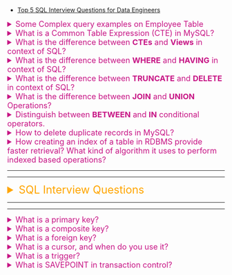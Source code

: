 -   [Top 5 SQL Interview Questions for Data Engineers](https://bittersweet-mall-f00.notion.site/Top-5-SQL-Interview-Questions-for-Data-Engineers-10a1d38a67c44775878e2ee4c8ec5d45)

<details><summary style="font-size:18px;color:#C71585">Some Complex query examples on Employee Table</summary>

```sql
SELECT department, COUNT(*) AS num_employees, AVG(salary) AS avg_salary
FROM Employee
WHERE hire_date BETWEEN '2023-01-01' AND '2023-12-31'
AND department IN ('Sales', 'Marketing', 'Finance')
GROUP BY department
HAVING AVG(salary) > 60000
ORDER BY avg_salary DESC
LIMIT 5;
```

```sql
SELECT department, AVG(salary) AS avg_salary
FROM Employee
WHERE department IN ('Sales', 'Marketing', 'Finance')
GROUP BY department
HAVING AVG(salary) > 60000
ORDER BY avg_salary DESC
LIMIT 5;
```

```sql
SELECT department, COUNT(*) AS num_employees
FROM Employee
WHERE salary > 50000
GROUP BY department
HAVING COUNT(*) > 5
ORDER BY num_employees DESC
LIMIT 10;
```

</details>

<details><summary style="font-size:18px;color:#C71585">What is a Common Table Expression (CTE) in MySQL?</summary>

A Common Table Expression (CTE) in MySQL is a named temporary result set that you can reference within a SELECT, INSERT, UPDATE, or DELETE statement. CTEs make complex queries easier to write and understand by breaking them down into simpler, more manageable parts. They are defined using the WITH keyword.

CTEs were introduced in MySQL 8.0 and are particularly useful for recursive queries or when you need to reuse the result set multiple times within a single query.

**Syntax**: Here's the basic syntax for a CTE:

```sql
WITH cte_name (column1, column2, ...)
AS (
    -- CTE query definition
    SELECT ...
)
-- Use the CTE in the main query
SELECT column1, column2, ...
FROM cte_name;
```

**Example**: Let's say you have a table employees with columns id, name, manager_id, and you want to create a CTE to find all employees under a specific manager.

```sql
WITH RecursiveEmployeeHierarchy AS (
    SELECT id, name, manager_id
    FROM employees
    WHERE manager_id IS NULL -- Assuming NULL is for top-level manager

    UNION ALL

    SELECT e.id, e.name, e.manager_id
    FROM employees e
    INNER JOIN RecursiveEmployeeHierarchy reh
    ON e.manager_id = reh.id
)
SELECT * FROM RecursiveEmployeeHierarchy;
```

**Types of CTEs**

-   `Non-recursive CTEs`: These CTEs do not reference themselves and are simpler to use. They are typically used for simplifying complex subqueries or breaking down large queries into more manageable parts.

```sql
WITH SalesData AS (
    SELECT product_id, SUM(sales) AS total_sales
    FROM sales
    GROUP BY product_id
)
SELECT product_id, total_sales
FROM SalesData
WHERE total_sales > 1000;
```

-   `Recursive CTEs`: These CTEs reference themselves and are used for hierarchical data, like organizational charts or tree structures. Recursive CTEs consist of an anchor member and a recursive member.

```sql
WITH RECURSIVE EmployeeHierarchy AS (
    SELECT id, name, manager_id
    FROM employees
    WHERE manager_id IS NULL

    UNION ALL

    SELECT e.id, e.name, e.manager_id
    FROM employees e
    INNER JOIN EmployeeHierarchy eh
    ON e.manager_id = eh.id
)
SELECT * FROM EmployeeHierarchy;
```

**Benefits of Using CTEs**

-   `Improved readability`: CTEs allow you to break down complex queries into simpler, more understandable parts.
-   `Reusability`: You can define a CTE once and use it multiple times within the same query.
-   `Recursion`: Recursive CTEs are especially powerful for querying hierarchical data.

**Limitations**

-   `Performance`: While CTEs can improve readability and maintainability, they might not always offer performance benefits. In some cases, using CTEs can lead to suboptimal execution plans.
-   `MySQL Version`: CTEs are available in MySQL 8.0 and later. If you're using an earlier version, you won't have access to this feature.

</details>

<details><summary style="font-size:18px;color:#C71585">What is the difference between <b>CTEs</b> and <b>Views</b> in context of SQL?</summary>

In relational databases, **Common Table Expressions (CTEs)** and **Views** both allow you to structure and organize complex queries, but they serve different purposes and have distinct characteristics:

1. **Definition and Purpose**

    - **CTE (Common Table Expression)**: A CTE is a temporary, named result set defined within a single SQL statement, usually for readability and reusability within a complex query. It's created with a `WITH` clause at the beginning of the query and is only available for that specific execution.
    - **View**: A view is a stored query that behaves like a virtual table. It’s a saved SQL query within the database, which can be queried like a regular table. Views are often used to simplify access to complex data structures, enforce security, and maintain query consistency.

2. **Lifetime and Scope**

    - **CTE**: Exists only during the execution of the query. It’s temporary and only accessible within the query where it’s defined.
    - **View**: Persistent in the database until explicitly dropped. Once created, it can be used by any user with the appropriate permissions in multiple queries over time.

3. **Use Cases**

    - **CTE**: Best used for breaking down complex queries, recursive queries, or when temporary results are needed within a single query.
    - **View**: Useful for creating simplified representations of complex data that can be reused across multiple queries and users. It can encapsulate business logic or complex joins and can serve as an abstraction layer over the underlying tables.

4. **Performance Considerations**

    - **CTE**: Evaluated each time the query runs. CTEs are generally optimized as part of the query execution plan, but they may be slower for repeated use cases within different queries since they are not stored persistently.
    - **View**: Non-materialized views (default in most databases) are recalculated each time they’re accessed, which could impact performance for complex queries. Materialized views (if supported) store the results, offering faster access at the cost of needing periodic refreshes to reflect updated data.

5. **Recursive Operations**

    - **CTE**: Supports recursive operations in many RDBMSs, making it useful for querying hierarchical or tree-like data structures.
    - **View**: Does not inherently support recursion. To achieve recursion with views, a CTE or other recursive query would be required within the view definition, if allowed.

6. **Example**:

    ```sql
    -- CTE Example:
    WITH SalesCTE AS (
        SELECT customer_id, SUM(amount) AS total_sales
        FROM sales
        GROUP BY customer_id
    )
    SELECT *
    FROM SalesCTE
    WHERE total_sales > 1000;
    ```

    ```sql
    -- View Example:
    CREATE VIEW HighValueCustomers AS
    SELECT customer_id, SUM(amount) AS total_sales
    FROM sales
    GROUP BY customer_id
    HAVING total_sales > 1000;

    -- Later, you can query the view:
    SELECT * FROM HighValueCustomers;
    ```

7. **Summary Table**:

    | Feature         | CTE                      | View                                 |
    | --------------- | ------------------------ | ------------------------------------ |
    | **Lifetime**    | Temporary                | Persistent                           |
    | **Scope**       | Single query             | Database-wide                        |
    | **Usage**       | Complex query breakdown  | Data abstraction                     |
    | **Recursion**   | Supported in some RDBMSs | Not directly supported               |
    | **Performance** | Recomputed every query   | May use caching (materialized views) |

</details>

<details><summary style="font-size:18px;color:#C71585">What is the difference between <b>WHERE</b> and <b>HAVING</b> in context of SQL?</summary>

In MySQL, both the `WHERE` and `HAVING` clauses are used to filter rows returned by a query, but they operate at different stages of query execution and have different purposes:

-   **WHERE Clause**:

    -   The WHERE clause is used to filter rows before any aggregation is performed.
    -   It is applied to individual rows in the table(s) being queried.
    -   Conditions specified in the WHERE clause are applied to the rows in the result set.
    -   It filters rows based on column values, typically using comparison operators (e.g., `=`, `>`, `<`, `LIKE`) to match specific criteria.
    -   Example:

        ```sql
        SELECT * FROM students WHERE age > 18;
        ```

-   **HAVING Clause**:

    -   The HAVING clause is used to filter rows after the aggregation has been performed, typically with aggregate functions such as SUM, COUNT, AVG, etc.
    -   It is applied to the result of aggregation, usually on groups defined by a GROUP BY clause.
    -   Conditions specified in the HAVING clause are applied to the groups generated by the GROUP BY clause.
    -   It filters groups based on aggregated values, such as the result of a SUM or COUNT operation.
    -   Example:

        ```sql
        SELECT department, AVG(salary) AS avg_salary
        FROM employees
        GROUP BY department
        HAVING AVG(salary) > 50000;
        ```

In summary, the main difference between WHERE and HAVING clauses in MySQL is that WHERE is used to filter individual rows based on column values before any aggregation, while HAVING is used to filter groups based on aggregated values after aggregation has been performed, typically with the GROUP BY clause.

</details>

<details><summary style="font-size:18px;color:#C71585">What is the difference between <b>TRUNCATE</b> and <b>DELETE</b> in context of SQL?</summary>

The `TRUNCATE` statement in MySQL is used to quickly delete all rows from a table without logging individual row deletions. Unlike the `DELETE` statement, which deletes rows one at a time and generates a log entry for each deleted row, `TRUNCATE` simply removes all rows from the table, resulting in faster performance, especially for large tables. Here's how to use it:

It's important to note that `TRUNCATE` is a DDL (Data Definition Language) statement, not a DML (Data Manipulation Language) statement like `DELETE`. Therefore, it cannot be rolled back using the ROLLBACK statement, and it resets any AUTO_INCREMENT columns to their starting values.

Also, keep in mind that `TRUNCATE` does not fire any triggers that might be associated with the table. If you need to execute triggers when deleting rows, you should use the `DELETE` statement instead.

</details>

<details><summary style="font-size:18px;color:#C71585">What is the difference between <b>JOIN</b> and <b>UNION</b> Operations?</summary>

The JOIN and UNION operations in SQL serve different purposes and have distinct functionalities:

-   **JOIN Operation**:

    -   The JOIN operation is used to combine rows from two or more tables based on a related column between them.
    -   It allows you to retrieve data from multiple tables by specifying the relationship between them using join conditions (e.g., ON clause).
    -   Joins can be categorized into different types such as INNER JOIN, LEFT JOIN, RIGHT JOIN, FULL JOIN, CROSS JOIN, etc., each serving a specific purpose in retrieving data.
    -   Joins combine columns from different tables into a single result set, but the rows remain distinct based on the join condition.

-   **UNION Operation**:

    -   The `UNION` operation is used to combine the result sets of two or more SELECT statements into a single result set.
    -   It is primarily used to combine rows from different SELECT statements or tables that have the same column structure.
    -   `UNION` removes duplicate rows from the combined result set by default. However, `UNION ALL` retains all rows, including duplicates.
    -   Unlike joins, `UNION` operates on rows, not columns, and requires that the SELECT statements involved have the same number of columns with compatible data types.
    -   `UNION` allows you to stack rows vertically, whereas JOIN allows you to combine columns horizontally.

-   **Main Differences**:

    -   JOIN combines columns from different tables based on related columns, while `UNION` combines rows from different SELECT statements or tables.
    -   JOIN requires specifying join conditions to determine how rows are combined, while `UNION` does not require any join conditions.
    -   JOIN operates horizontally, combining columns, while `UNION` operates vertically, stacking rows.

In summary, JOIN is used to horizontally combine columns from different tables based on related data, while `UNION` is used to vertically combine rows from different SELECT statements or tables with similar structures.

</details>

<details><summary style="font-size:18px;color:#C71585"> Distinguish between <b>BETWEEN</b> and <b>IN</b> conditional operators.</summary>

-   BETWEEN- Displays the rows based on range of values

    -   IN- Checks for values contained in a specific set of values.
    -   Example:

        ```sql
        SELECT * FROM Students where ROLL_NO BETWEEN 10 AND 50;
        SELECT * FROM students where ROLL_NO IN (8,15,25);
        ```

</details>

<details><summary style="font-size:18px;color:#C71585">How to delete duplicate records in MySQL?</summary>

Sure, there are several methods to delete duplicate records in MySQL. Here are a few commonly used approaches:

1.  Using `GROUP BY` and `HAVING`: You can use the `GROUP BY` and `HAVING` clauses to identify duplicate records based on specific columns and delete them.

    ```sql
    DELETE FROM your_table
    WHERE id NOT IN (
        SELECT MIN(id)
        FROM your_table
        GROUP BY col1, col2, col3
    );
    ```

    **In this query**:

    -   col1, col2, and col3 are the columns based on which you want to identify duplicates.
    -   id is assumed as the primary key or a unique identifier column.
    -   The inner subquery selects the minimum id for each set of duplicate records.
    -   The outer query deletes all records except those with the minimum id within each duplicate set.

2.  Using **ROW_NUMBER()** Window Function (MySQL 8.0+): If you're using MySQL 8.0 or later, you can leverage the `ROW_NUMBER()` window function to assign a row number to each record within duplicate sets.

    ```sql
    DELETE FROM your_table
    WHERE (col1, col2, col3) IN (
        SELECT col1, col2, col3
        FROM (
            SELECT col1, col2, col3, ROW_NUMBER() OVER (PARTITION BY col1, col2, col3 ORDER BY id) AS row_num
            FROM your_table
        ) AS t
        WHERE row_num > 1
    );
    ```

    **This query**:

    -   Assigns a row number to each record within duplicate sets using the ROW_NUMBER() function.
    -   Deletes all records except those with a row number of 1 within each duplicate set.

3.  Using Temporary Table: You can copy distinct records into a temporary table and then truncate the original table before re-inserting the unique records back into it.

    ```sql
    CREATE TABLE temp_table AS
    SELECT DISTINCT *
    FROM your_table;

    TRUNCATE TABLE your_table;

    INSERT INTO your_table
    SELECT * FROM temp_table;

    DROP TABLE temp_table;
    ```

    **This method**:

    -   Creates a temporary table temp_table containing only distinct records.
    -   Truncates the original table your_table.
    -   Inserts the unique records from temp_table back into your_table.
    -   Drops the temporary table.

</details>

<details><summary style="font-size:18px;color:#C71585">How creating an index of a table in RDBMS provide faster retrieval? What kind of algorithm it uses to perform indexed based operations?</summary>

Creating an index on a table in a Relational Database Management System (RDBMS) significantly improves data retrieval performance by allowing the database to quickly locate and access the desired rows without scanning the entire table. This is especially useful for large tables where full table scans would be time-consuming and inefficient.

##### How Indexes Provide Faster Retrieval

Reduced Search Space:

An index is a data structure that stores a sorted version of the column(s) it is created on. When a query is executed, the database can use the index to narrow down the search space, quickly locating the rows that match the query criteria.
Efficient Lookups:

With an index, the database can perform lookups more efficiently. Instead of scanning every row in the table, it can traverse the index structure to find the matching rows, which is much faster.
Quick Access Paths:

Indexes provide a direct access path to the data. For example, if an index is created on a column that is frequently used in WHERE clauses, the database can use the index to quickly find and retrieve the rows that meet the condition.

##### Types of Indexes and Algorithms

The most commonly used indexing algorithms in RDBMSs are B-trees (and variations like B+ trees) and Hash indexes. Each has its own characteristics and use cases.

-   **B-tree Index**:

    -   A B-tree index is a balanced tree data structure that maintains sorted data and allows searches, sequential access, insertions, and deletions in logarithmic time.
    -   In a B-tree, each node can have multiple children, and the tree remains balanced by splitting nodes that exceed the maximum number of children and merging nodes that fall below the minimum.

-   **B+ tree Index**:

    -   A B+ tree is a variation of the B-tree where all values are stored in the leaf nodes, and internal nodes only store keys that guide the search.
    -   B+ trees are particularly efficient for range queries because leaf nodes are linked, allowing in-order traversal.
    -   Algorithm for B-tree/B+ tree Operations:

        -   `Search`: Starting from the root, compare the search key with the keys in the node. Traverse to the appropriate child node based on the comparison until the leaf node is reached.
        -   `Insertion`: Insert the key in the appropriate leaf node. If the node overflows (exceeds the maximum number of keys), split the node and propagate the split upwards.
        -   `Deletion`: Remove the key from the appropriate leaf node. If the node underflows (falls below the minimum number of keys), merge or redistribute keys with sibling nodes and adjust the tree.

-   **Hash Index**:

    -   A hash index uses a hash function to map keys to a specific location in a hash table.
    -   Hash indexes are excellent for equality searches (e.g., finding a row where a column equals a specific value) because they provide constant-time complexity for lookups.
    -   Algorithm for Hash Index Operations:

        -   `Search`: Apply the hash function to the search key to compute the hash value, which directly points to the location in the hash table where the corresponding row is stored.
        -   `Insertion`: Compute the hash value for the key and store the key-value pair in the corresponding location in the hash table. Handle collisions using techniques like chaining or open addressing.
        -   `Deletion`: Compute the hash value for the key and remove the key-value pair from the corresponding location in the hash table.

#####

</details>

---

---

<details><summary style="font-size:25px;color:Orange">SQL Interview Questions</summary>

<details><summary style="font-size:18px;color:#C71585"> How do you maintain database integrity where deletions from one table will automatically cause deletions in another table?</summary>

-   `ON DELETE CASCADE` is a command that is used when deletions happen in the parent table, and all child records are automatically deleted, and the child table is referenced by the foreign key in the parent table.

    ```sql
    CREATE TABLE products(
        product_id INT PRIMARY KEY,
        product_name VARCHAR(50) NOT NULL,
        category VARCHAR(25)
    );
    ```

    ```sql
    CREATE TABLE inventory(
        inventory_id INT PRIMARY KEY,
        product_id INT NOT NULL,
        quantity INT,
        min_level INT,
        max_level INT,
        CONSTRAINT fk_inv_product_id FOREIGN KEY (product_id)
            REFERENCES products (product_id) ON DELETE CASCADE
    );
    ```

    -   The Products table is the parent table and the inventory table is the child table. If a productid is deleted from the parent table all the inventory records for that productid will be deleted from the child table

</details>

<details><summary style="font-size:18px;color:#C71585"> What is the MERGE statement?</summary>

-   The statement enables conditional updates or inserts into the table. It updates the row if it exists or inserts the row if it does not exist.

</details>

<details><summary style="font-size:18px;color:#C71585">How does an index improve query performance? </summary>

In a relational database management system (RDBMS), an index is a data structure that improves the speed of data retrieval operations on a table. It works by providing a quick lookup mechanism for locating rows based on the values of one or more columns. Here's how an index improves query performance:

-   `Faster Data Retrieval`: When a query specifies conditions in the WHERE clause that match the indexed columns, the database engine can use the index to quickly locate the relevant rows without scanning the entire table. This leads to faster data retrieval, especially for tables with a large number of rows.
-   `Reduced Disk I/O`: Without an index, the database may need to perform a full table scan to find matching rows, which requires reading every row from disk. With an index, the database can perform an index seek or scan, which involves reading only the index pages containing the relevant data. This reduces disk I/O operations and improves overall query performance.
-   `Optimized Sorting and Join Operations`: Indexes can also benefit sorting and join operations. For example, if a query involves an ORDER BY clause on an indexed column, the database can use the index to retrieve rows in the desired order without the need for additional sorting. Similarly, indexes can facilitate efficient join operations by providing quick access to related rows in joined tables.
-   `Covering Indexes`: In some cases, an index may cover all the columns required by a query, eliminating the need to access the actual table data. This is known as a covering index and can further improve query performance by reducing the amount of data that needs to be read from disk.
-   `Query Plan Optimization`: The presence of indexes allows the database optimizer to consider different query execution plans and choose the most efficient one based on factors such as index selectivity, cardinality, and cost estimates. This can lead to better query performance by selecting optimal access paths.
-   `Concurrency Control`: In addition to improving read operations, indexes can also enhance the performance of certain types of write operations, such as updates and deletes. By allowing the database to quickly locate rows to modify, indexes can reduce contention and improve concurrency control.

</details>

<details><summary style="font-size:18px;color:#C71585">Explain the concept of database sharding.</summary>

-   Database sharding is the practice of breaking up a large database into smaller, more manageable parts called shards, each of which is hosted on a separate database server.

</details>

<details><summary style="font-size:18px;color:#C71585">Explain the concept of data integrity in a database.</summary>

-   Data integrity ensures the accuracy, consistency, and reliability of data in a database. It is maintained through constraints, relationships, and rules.

</details>

<details><summary style="font-size:18px;color:#C71585">Explain the ACID properties of a transaction.</summary>

-   ACID stands for Atomicity, Consistency, Isolation, and Durability. These properties ensure the reliability of database transactions.

</details>

<details><summary style="font-size:18px;color:#C71585">Explain the concept of database normalization and its types.</summary>

-   Database normalization is the process of organizing data to reduce redundancy and dependency. Types include 1NF (First Normal Form), 2NF, 3NF, and BCNF (Boyce-Codd Normal Form).

</details>

<details><summary style="font-size:18px;color:#C71585">Explain the term 'Normalization' in the context of databases.</summary>

-   Normalization is the process of organizing data in a database to reduce redundancy and improve data integrity. It involves dividing large tables into smaller, related tables.

</details>

<details><summary style="font-size:18px;color:#C71585"> Can we use TRUNCATE with a WHERE clause?</summary>

-   No, we cannot use TRUNCATE with the WHERE clause.

</details>

<details><summary style="font-size:18px;color:#C71585"> What is a UNION operator?</summary>

-   The UNION operator combines the results of two or more Select statements by removing duplicate rows. The columns and the data types must be the same in the SELECT statements.

        ```sql
        SELECT City FROM Customers
        UNION
        SELECT City FROM Suppliers
        ORDER BY City;
        ```

</details>

<details><summary style="font-size:18px;color:#C71585"> Explain the difference between a view and a table. </summary>

In the context of a relational database management system (RDBMS), a view and a table are both database objects that store and present data, but they have significant differences in terms of their structure, purpose, and usage:

-   **Structure**:

    -   `Table`: A table is a fundamental database object that stores data in rows and columns. It consists of a schema that defines the structure of the table, including the names and data types of its columns.
    -   `View`: A view is a virtual table that does not store data itself but rather presents data derived from one or more tables or other views. It is defined by a SQL query, known as the view's definition, which specifies how the data should be selected and presented.

-   **Data Storage**:

    -   `Table`: Tables physically store data on disk or in memory. When rows are inserted, updated, or deleted in a table, the changes are directly applied to the underlying data.
    -   `View`: Views do not store data independently. Instead, they provide a logical representation of data retrieved dynamically from one or more tables. When data is queried from a view, the underlying tables are accessed to retrieve the requested data in real-time.

-   **Purpose**:

    -   `Table`: Tables serve as the primary means of storing and managing structured data in a database. They represent the actual entities and relationships within the domain being modeled.
    -   `View`: Views are used for various purposes, including simplifying complex queries, providing customized data presentations, enforcing security policies, and abstracting underlying data structures. They offer a convenient way to encapsulate and reuse common query logic.

-   **Mutability**:

    -   `Table`: Tables are mutable, meaning that data can be inserted, updated, or deleted directly within the table.
    -   `View`: Views are generally read-only by default, although some views can be updatable if certain conditions are met (e.g., simple views with a single underlying table and no complex expressions).

-   **Storage Overhead**:

    -   `Table`: Tables consume storage space to store the actual data, indexes, and other metadata associated with the table.
    -   `View`: Views do not consume storage space directly because they do not store data. However, the underlying tables and indexes referenced by the view consume storage space.

-   **Schema Definition**:

    -   `Table`: Tables have a fixed schema defined by the table's structure, including column names, data types, constraints, and indexes.
    -   `View`: Views do not have their own schema but instead inherit the schema of the underlying tables or expressions specified in the view's definition.

</details>

<details><summary style="font-size:18px;color:#C71585"> Explain the use of the CASE statement in SQL</summary>

</details>

<details><summary style="font-size:18px;color:#C71585"> How do you remove duplicate rows from a table? </summary>

To remove duplicate rows from a table in a relational database management system (RDBMS) such as MySQL, you can use various methods depending on your specific requirements and the features supported by your database. Here are some common approaches:

-   **Using DISTINCT**: If you want to retrieve distinct rows from a table (i.e., remove duplicates when selecting data), you can use the DISTINCT keyword in a SELECT query.

    -   `Example`:

        ```sql
        SELECT DISTINCT column1, column2, ...
        FROM table_name;
        ```

-   **Using GROUP BY**: You can use the GROUP BY clause to group rows by certain columns and then select only one row from each group, effectively removing duplicates.

    -   `Example`:

        ```sql
        SELECT column1, column2, ...
        FROM table_name
        GROUP BY column1, column2, ...;
        ```

-   **Using a Temporary Table**: Another approach involves creating a temporary table with distinct rows and then replacing the original table with the temporary one.

    -   `Example (MySQL)`:

        ```sql
        CREATE TABLE temp_table AS
        SELECT DISTINCT *
        FROM original_table;

        -- Optionally, drop the original table
        DROP TABLE original_table;

        -- Rename the temporary table to the original table name
        RENAME TABLE temp_table TO original_table;
        ```

-   **Using ROW_NUMBER() Window Function**: You can use the `ROW_NUMBER()` window function to assign a unique row number to each row and then filter out rows with row numbers greater than 1.

    -   `Example (for removing duplicates based on a single column named column1)`:

        ```sql
        DELETE FROM table_name
        WHERE (column1) IN (
            SELECT column1
            FROM (
                SELECT column1, ROW_NUMBER() OVER (PARTITION BY column1 ORDER BY column1) AS row_num
                FROM table_name
            ) AS t
            WHERE t.row_num > 1
        );
        Using DELETE with EXISTS Subquery:
        ```

-   **Using DELETE with EXISTS Subquery**: You can use a subquery with the EXISTS keyword to identify duplicate rows and delete them from the table.

    -   `Example`:

        ```sql
        DELETE FROM table_name
        WHERE EXISTS (
            SELECT 1
            FROM table_name t2
            WHERE table_name.column1 = t2.column1
            AND table_name.primary_key_column > t2.primary_key_column
        );
        ```

Before performing any deletion operation, make sure to take appropriate backups and consider the impact on your data integrity and application behavior. Additionally, always test the queries in a non-production environment to ensure they behave as expected.

</details>

<details><summary style="font-size:18px;color:#C71585">What is the difference between `UNION` and `UNION ALL`? </summary>

</details>

<details><summary style="font-size:18px;color:#C71585">Explain the concept of a stored procedure.</summary>

-   A stored procedure is a set of SQL statements that can be stored in the database and executed by calling the procedure rather than sending the SQL statements from the application.

</details>

<details><summary style="font-size:18px;color:#C71585">Explain the purpose of the ROLLBACK statement.</summary>

-   The ROLLBACK statement is used to undo changes made during a transaction that has not been committed. It rolls back the database to its previous state.

</details>

<details><summary style="font-size:18px;color:#C71585">What is the purpose of the COMMIT statement in SQL?</summary>

-   The COMMIT statement is used to save the changes made during a transaction, making the changes permanent.

</details>

<details><summary style="font-size:18px;color:#C71585">Explain the concept of a subquery.</summary>

-   A subquery is a query nested within another query. It can be used to retrieve data that will be used by the main query as a condition.

</details>

<details><summary style="font-size:18px;color:#C71585">Explain the concept of a trigger in a database.</summary>

-   A trigger is a set of instructions that are automatically executed ("triggered") in response to certain events, such as an INSERT, UPDATE, or DELETE operation.

</details>

<details><summary style="font-size:18px;color:#C71585">What is a view in a database?</summary>

-   A view is a virtual table based on the result of a SELECT query. It does not store the data itself but provides a way to represent the data from one or more tables.

---

</details>

<details><summary style="font-size:18px;color:#C71585">What is an RDBMS?</summary>

-   RDBMS stands for Relational Database Management System. It is a type of database management system that stores data in the form of tables with relationships between the tables.

</details>

<details><summary style="font-size:18px;color:#C71585">What is a table in a database?</summary>

-   A table is a collection of data organized in rows and columns. Each row represents a record, and each column represents an attribute.

</details>

<details><summary style="font-size:18px;color:#C71585">Explain the difference between INNER JOIN and OUTER JOIN.</summary>

-   INNER JOIN returns only the rows where there is a match in both tables, while OUTER JOIN returns all rows from one table and the matched rows from the other.

</details>

<details><summary style="font-size:18px;color:#C71585">What is the difference between DELETE and TRUNCATE in SQL?</summary>

-   DELETE is used to remove rows from a table based on a condition, while TRUNCATE removes all rows from a table.

</details>

<details><summary style="font-size:18px;color:#C71585">What is the purpose of the GROUP BY clause in SQL?</summary>

-   The GROUP BY clause is used to group rows that have the same values in specified columns into summary rows.

</details>

<details><summary style="font-size:18px;color:#C71585">What is the purpose of the INDEX in a database?</summary>

-   An INDEX is used to speed up the retrieval of rows from a table by creating a data structure that allows for faster data access.

</details>

<details><summary style="font-size:18px;color:#C71585">Explain the difference between a candidate key and a composite key.</summary>

-   A candidate key is a column or set of columns that can uniquely identify a record, while a composite key is a combination of two or more columns that together uniquely identify a record.

</details>

<details><summary style="font-size:18px;color:#C71585">What is the difference between a clustered and non-clustered index?</summary>

-   In a clustered index, the order of the rows in the table is the same as the order in the index, while in a non-clustered index, the order of the rows in the table is not affected by the order of the index.

</details>

<details><summary style="font-size:18px;color:#C71585">What is the difference between UNION and UNION ALL in SQL?</summary>

-   UNION combines the results of two or more SELECT statements and removes duplicates, while UNION ALL includes all rows, including duplicates.

</details>

<details><summary style="font-size:18px;color:#C71585">What is the purpose of the HAVING clause in SQL?</summary>

-   The HAVING clause is used in conjunction with the GROUP BY clause and is used to filter the results of a GROUP BY based on a specified condition.

</details>

<details><summary style="font-size:18px;color:#C71585">Explain the concept of database denormalization.</summary>

-   Database denormalization is the process of introducing redundancy into a table structure to improve query performance.

</details>

<details><summary style="font-size:18px;color:#C71585">What is the purpose of the CHECK constraint in SQL?</summary>

-   The CHECK constraint is used to limit the range of values that can be placed in a column.

</details>

<details><summary style="font-size:18px;color:#C71585">What is the purpose of the CASCADE constraint?</summary>

-   The CASCADE constraint is used to specify that when a referenced table is modified, the changes are automatically reflected in the referencing table.

</details>

<details><summary style="font-size:18px;color:#C71585">What is the difference between a database and a DBMS?</summary>

-   A database is a collection of data, while a DBMS (Database Management System) is software that provides an interface to interact with the database, managing storage, retrieval, and manipulation of data.

</details>

</details>

---

---

<details><summary style="font-size:18px;color:#C71585">What is a primary key?</summary>

-   A primary key is a unique identifier for each record in a table. It ensures that each record can be uniquely identified and helps establish relationships between tables.

</details>

<details><summary style="font-size:18px;color:#C71585"> What is a composite key?</summary>

A composite key, also known as a composite primary key, is a type of key in a relational database that consists of two or more columns used together to uniquely identify a row in a table. The combination of these columns must be unique across the table, ensuring that no two rows have the same set of values for these columns.

Defining a composite key is necessary in several scenarios where a single column cannot uniquely identify a row.

In an order details table, OrderID and ProductID together can uniquely identify each order line item, but individually, they cannot.

```sql
CREATE TABLE SAMPLE_TABLE
(COL1 integer,
COL2 varchar(30),
COL3 varchar(50),
PRIMARY KEY (COL1, COL2));
```

</details>

<details><summary style="font-size:18px;color:#C71585">What is a foreign key?</summary>

-   A foreign key is a column in a table that refers to the primary key in another table. It establishes a link between the two tables.

</details>

<details><summary style="font-size:18px;color:#C71585"> What is a cursor, and when do you use it?</summary>

-   A cursor is a database object which is used to manipulate data by traversing row by row in a result set. A cursor is used when you need to retrieve data, one row at a time from a result set and when you need to update records one row at a time.

    ```sql
        DECLARE @CustomerId INT
                    ,@Name VARCHAR(100)
                    ,@Country VARCHAR(100)
        --DECLARE AND SET COUNTER.
        DECLARE @Counter INT
        SET @Counter = 1
        --DECLARE THE CURSOR FOR A QUERY.
        DECLARE PrintCustomers CURSOR READ_ONLY
        FOR
        SELECT CustomerId, Name, Country FROM Customers
        --OPEN CURSOR.
        OPEN PrintCustomers
        --FETCH THE RECORD INTO THE VARIABLES.
        FETCH NEXT FROM PrintCustomers INTO
        @CustomerId, @Name, @Country
        --LOOP UNTIL RECORDS ARE AVAILABLE.
        WHILE @@FETCH_STATUS = 0
        BEGIN
                    IF @Counter = 1
                    BEGIN
                        PRINT 'CustomerID' + CHAR(9) + 'Name' + CHAR(9) + CHAR(9) + CHAR(9) + 'Country'
                        PRINT '------------------------------------'
                    END
                    --PRINT CURRENT RECORD.                 PRINT CAST(@CustomerId AS VARCHAR(10)) + CHAR(9) + CHAR(9) + CHAR(9) + @Name + CHAR(9) + @Country
                    --INCREMENT COUNTER.
                    SET @Counter = @Counter + 1
                    --FETCH THE NEXT RECORD INTO THE VARIABLES.
                    FETCH NEXT FROM PrintCustomers INTO
                    @CustomerId, @Name, @Country
        END
        --CLOSE THE CURSOR.
        CLOSE PrintCustomers
        DEALLOCATE PrintCustomers
    ```

</details>

<details><summary style="font-size:18px;color:#C71585"> What is a trigger?</summary>

-   Triggers are stored programs that get automatically executed when an event such as INSERT, DELETE, UPDATE(DML) statement occurs. Triggers can also be evoked in response to Data definition statements(DDL) and database operations, for example, SERVER ERROR, LOGON.

    ```sql
    create trigger dbtrigger
    on database
    for
    create_table,alter_table,drop_table
    as
    print'you can not create ,drop and alter table in this database'
    rollback;
    ```

    ```sql
    create trigger emptrigger
    on emp
    for
    insert,update,delete
    as
    print'you can not insert,update and delete this table i'
    rollback;
    ```

</details>

<details><summary style="font-size:18px;color:#C71585">What is SAVEPOINT in transaction control?</summary>

-   A SAVEPOINT is a point in a transaction when you can roll the transaction back to a certain point without rolling back the entire transaction.

    ```sql
    SQL> SAVEPOINT A
    SQL> INSERT INTO TEST VALUES (1,'Savepoint A');
        1 row inserted.
    SQL> SAVEPOINT B
    SQL> INSERT INTO TEST VALUES (2,'Savepoint B');
        1 row inserted.
    SQL> ROLLBACK TO B;
        Rollback complete.
    SQL> SELECT * FROM TEST;
        ID MSG

    ---

    1 Savepoint A
    ```

</details>
